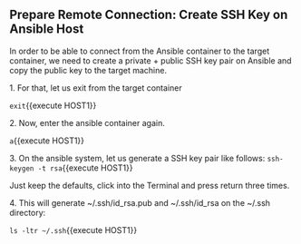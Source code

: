 ## Prepare Remote Connection: Create SSH Key on Ansible Host

In order to be able to connect from the Ansible container to the target container, we need to create a private + public SSH key pair on Ansible and copy the public key to the target machine.

1\. For that, let us exit from the target container

`exit`{{execute HOST1}}

2\. Now, enter the ansible container again.

`a`{{execute HOST1}}

3\. On the ansible system, let us generate a SSH key pair like follows:
`ssh-keygen -t rsa`{{execute HOST1}}

Just keep the defaults, click into the Terminal and press return three times.

4\. This will generate ~/.ssh/id_rsa.pub and ~/.ssh/id_rsa on the ~/.ssh directory:

`ls -ltr ~/.ssh`{{execute HOST1}}
